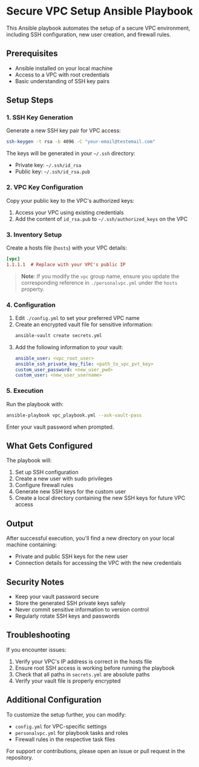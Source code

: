 # Secure VPC Setup Ansible Playbook

This Ansible playbook automates the setup of a secure VPC environment, including SSH configuration, new user creation, and firewall rules.

## Prerequisites

- Ansible installed on your local machine
- Access to a VPC with root credentials
- Basic understanding of SSH key pairs

## Setup Steps

### 1. SSH Key Generation

Generate a new SSH key pair for VPC access:

```bash
ssh-keygen -t rsa -b 4096 -C "your-email@testemail.com"
```

The keys will be generated in your `~/.ssh` directory:

- Private key: `~/.ssh/id_rsa`
- Public key: `~/.ssh/id_rsa.pub`

### 2. VPC Key Configuration

Copy your public key to the VPC's authorized keys:

1. Access your VPC using existing credentials
2. Add the content of `id_rsa.pub` to `~/.ssh/authorized_keys` on the VPC

### 3. Inventory Setup

Create a hosts file (`hosts`) with your VPC details:

```ini
[vpc]
1.1.1.1  # Replace with your VPC's public IP
```

> **Note**: If you modify the `vpc` group name, ensure you update the corresponding reference in `./personalvpc.yml` under the `hosts` property.

### 4. Configuration

1. Edit `./config.yml` to set your preferred VPC name
2. Create an encrypted vault file for sensitive information:
   ```bash
   ansible-vault create secrets.yml
   ```
3. Add the following information to your vault:
   ```yaml
   ansible_user: <vpc_root_user>
   ansible_ssh_private_key_file: <path_to_vpc_pvt_key>
   custom_user_password: <new_user_pwd>
   custom_user: <new_user_username>
   ```

### 5. Execution

Run the playbook with:

```bash
ansible-playbook vpc_playbook.yml --ask-vault-pass
```

Enter your vault password when prompted.

## What Gets Configured

The playbook will:

1. Set up SSH configuration
2. Create a new user with sudo privileges
3. Configure firewall rules
4. Generate new SSH keys for the custom user
5. Create a local directory containing the new SSH keys for future VPC access

## Output

After successful execution, you'll find a new directory on your local machine containing:

- Private and public SSH keys for the new user
- Connection details for accessing the VPC with the new credentials

## Security Notes

- Keep your vault password secure
- Store the generated SSH private keys safely
- Never commit sensitive information to version control
- Regularly rotate SSH keys and passwords

## Troubleshooting

If you encounter issues:

1. Verify your VPC's IP address is correct in the hosts file
2. Ensure root SSH access is working before running the playbook
3. Check that all paths in `secrets.yml` are absolute paths
4. Verify your vault file is properly encrypted

## Additional Configuration

To customize the setup further, you can modify:

- `config.yml` for VPC-specific settings
- `personalvpc.yml` for playbook tasks and roles
- Firewall rules in the respective task files

For support or contributions, please open an issue or pull request in the repository.
